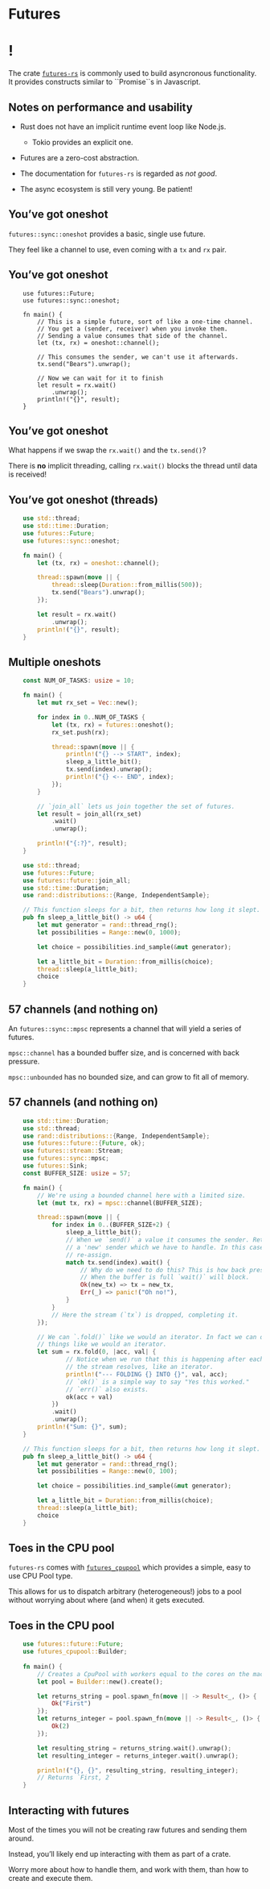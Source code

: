 # Futures

!
=

The crate [`futures-rs`](https://github.com/alexcrichton/futures-rs) is
commonly used to build asyncronous functionality. It provides constructs
similar to \`\`Promise\`\`s in Javascript.

Notes on performance and usability
----

-   Rust does not have an implicit runtime event loop like Node.js.

    -   Tokio provides an explicit one.

-   Futures are a zero-cost abstraction.

-   The documentation for `futures-rs` is regarded as *not good*.

-   The async ecosystem is still very young. Be patient!

You’ve got oneshot
----

`futures::sync::oneshot` provides a basic, single use future.

They feel like a channel to use, even coming with a `tx` and `rx` pair.

You’ve got oneshot
----
```rust,ignore,does_not_compile
    use futures::Future;
    use futures::sync::oneshot;

    fn main() {
        // This is a simple future, sort of like a one-time channel.
        // You get a (sender, receiver) when you invoke them.
        // Sending a value consumes that side of the channel.
        let (tx, rx) = oneshot::channel();

        // This consumes the sender, we can't use it afterwards.
        tx.send("Bears").unwrap();

        // Now we can wait for it to finish
        let result = rx.wait()
            .unwrap();
        println!("{}", result);
    }
```

You’ve got oneshot
----

What happens if we swap the `rx.wait()` and the `tx.send()`?

There is **no** implicit threading, calling `rx.wait()` blocks the
thread until data is received!

You’ve got oneshot (threads)
----

```rust
    use std::thread;
    use std::time::Duration;
    use futures::Future;
    use futures::sync::oneshot;

    fn main() {
        let (tx, rx) = oneshot::channel();

        thread::spawn(move || {
            thread::sleep(Duration::from_millis(500));
            tx.send("Bears").unwrap();
        });

        let result = rx.wait()
            .unwrap();
        println!("{}", result);
    }
```

Multiple oneshots
----
```rust
    const NUM_OF_TASKS: usize = 10;

    fn main() {
        let mut rx_set = Vec::new();

        for index in 0..NUM_OF_TASKS {
            let (tx, rx) = futures::oneshot();
            rx_set.push(rx);

            thread::spawn(move || {
                println!("{} --> START", index);
                sleep_a_little_bit();
                tx.send(index).unwrap();
                println!("{} <-- END", index);
            });
        }

        // `join_all` lets us join together the set of futures.
        let result = join_all(rx_set)
            .wait()
            .unwrap();

        println!("{:?}", result);
    }

    use std::thread;
    use futures::Future;
    use futures::future::join_all;
    use std::time::Duration;
    use rand::distributions::{Range, IndependentSample};

    // This function sleeps for a bit, then returns how long it slept.
    pub fn sleep_a_little_bit() -> u64 {
        let mut generator = rand::thread_rng();
        let possibilities = Range::new(0, 1000);

        let choice = possibilities.ind_sample(&mut generator);

        let a_little_bit = Duration::from_millis(choice);
        thread::sleep(a_little_bit);
        choice
    }
```
57 channels (and nothing on)
----

An `futures::sync::mpsc` represents a channel that will yield a series
of futures.

`mpsc::channel` has a bounded buffer size, and is concerned with back
pressure.

`mpsc::unbounded` has no bounded size, and can grow to fit all of
memory.

57 channels (and nothing on)
----
```rust
    use std::time::Duration;
    use std::thread;
    use rand::distributions::{Range, IndependentSample};
    use futures::future::{Future, ok};
    use futures::stream::Stream;
    use futures::sync::mpsc;
    use futures::Sink;
    const BUFFER_SIZE: usize = 57;

    fn main() {
        // We're using a bounded channel here with a limited size.
        let (mut tx, rx) = mpsc::channel(BUFFER_SIZE);

        thread::spawn(move || {
            for index in 0..(BUFFER_SIZE+2) {
                sleep_a_little_bit();
                // When we `send()` a value it consumes the sender. Returning
                // a 'new' sender which we have to handle. In this case we just
                // re-assign.
                match tx.send(index).wait() {
                    // Why do we need to do this? This is how back pressure is implemented.
                    // When the buffer is full `wait()` will block.
                    Ok(new_tx) => tx = new_tx,
                    Err(_) => panic!("Oh no!"),
                }
            }
            // Here the stream (`tx`) is dropped, completing it.
        });

        // We can `.fold()` like we would an iterator. In fact we can do many
        // things like we would an iterator.
        let sum = rx.fold(0, |acc, val| {
                // Notice when we run that this is happening after each item of
                // the stream resolves, like an iterator.
                println!("--- FOLDING {} INTO {}", val, acc);
                // `ok()` is a simple way to say "Yes this worked."
                // `err()` also exists.
                ok(acc + val)
            })
            .wait()
            .unwrap();
        println!("Sum: {}", sum);
    }

    // This function sleeps for a bit, then returns how long it slept.
    pub fn sleep_a_little_bit() -> u64 {
        let mut generator = rand::thread_rng();
        let possibilities = Range::new(0, 100);

        let choice = possibilities.ind_sample(&mut generator);

        let a_little_bit = Duration::from_millis(choice);
        thread::sleep(a_little_bit);
        choice
    }

```

Toes in the CPU pool
----

`futures-rs` comes with [`futures_cpupool`](https://docs.rs/futures-cpupool/0.1.7/futures_cpupool/)
which provides a simple, easy to use CPU Pool type.

This allows for us to dispatch arbitrary (heterogeneous!) jobs to a pool
without worrying about where (and when) it gets executed.

Toes in the CPU pool
----
```rust
    use futures::future::Future;
    use futures_cpupool::Builder;
    
    fn main() {
        // Creates a CpuPool with workers equal to the cores on the machine.
        let pool = Builder::new().create();

        let returns_string = pool.spawn_fn(move || -> Result<_, ()> {
            Ok("First")
        });
        let returns_integer = pool.spawn_fn(move || -> Result<_, ()> {
            Ok(2)
        });

        let resulting_string = returns_string.wait().unwrap();
        let resulting_integer = returns_integer.wait().unwrap();

        println!("{}, {}", resulting_string, resulting_integer);
        // Returns `First, 2`
    }
```
Interacting with futures
----

Most of the times you will not be creating raw futures and sending them
around.

Instead, you’ll likely end up interacting with them as part of a crate.

Worry more about how to handle them, and work with them, than how to
create and execute them.
